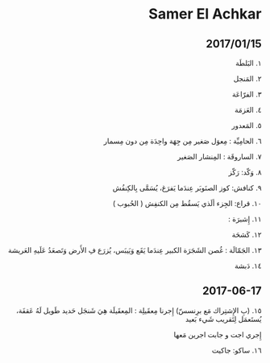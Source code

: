 <style>html { direction:rtl; }</style>

# Samer El Achkar

## 2017/01/15

١. البَلطَة

٢. المَنجل

٣. الفرّاعَة

٤. العَزمَة

٥. المَعدور

٦. الحامِيِّة : مِعوَل صَغير مِن جِهَة واحِدَة مِن دون مِسمار

٧. الساروقَة : المِنشار الصَغير

٨. وَكّد: رَكّز

٩. كنافش: كوز الصنَوبَر عِندَما يَفرَغ، يُسَمَّى بِالكِنفُش

١٠. قراع: الجِزء ألَذي يَسقُط مِن الكنفِش ( الحُبوب )

١١. إِشبرَة :

١٢. كَشحَة

١٣. الجَمّالَة : غُصن الشَجَرَة الكبير عِندَما يَقَع وَيَيبَس، يُزرَع فِ الأَرض وَتَصعَدُ عَلَيهِ العَريشة

١٤. دَبشة

## 2017-06-17
١٥. (بِ الإِشتِراك مَع برِنسسّ) إِجرنا مِعقَيلِة : المِعقَيلَة هِيَ شَنجَل حَديد طَويل لَهُ عَقفَة، يُستَعمَل لِتَقريب شَيء بَعيد

إِجري اجت و جابت اجرين مَعها

١٦. ساكو: جاكيت
